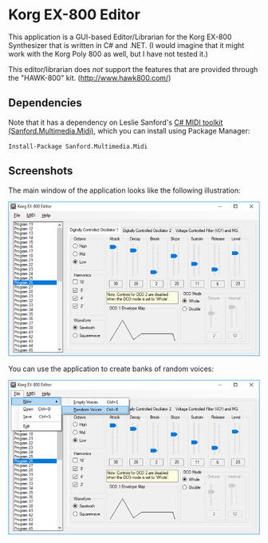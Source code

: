 # Korg EX-800 Editor

This application is a GUI-based Editor/Librarian for the Korg EX-800 Synthesizer that is written in C# and .NET. (I would imagine that it might work with the Korg Poly 800 as well, but I have not tested it.)

This editor/librarian does *not* support the features that are provided through the "HAWK-800" kit. (<http://www.hawk800.com/>)

## Dependencies

Note that it has a dependency on Leslie Sanford's [C# MIDI toolkit (Sanford.Multimedia.Midi)](https://github.com/tebjan/Sanford.Multimedia.Midi), which you can install using Package Manager:

```
Install-Package Sanford.Multimedia.Midi
```

## Screenshots

The main window of the application looks like the following illustration:

![Main Window](./Screenshots/screenshot-main-screen.png)

You can use the application to create banks of random voices:

![Random Voices](./Screenshots/screenshot-random-voices.png)

